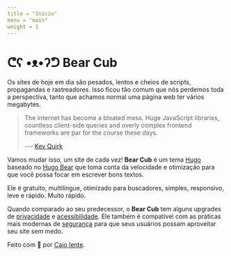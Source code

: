 ```yaml
---
title = "Início"
menu = "main"
weight = 1
---
```


# ᕦʕ •ᴥ•ʔᕤ Bear Cub

Os sites de hoje em dia são pesados, lentos e cheios de scripts, propagandas e
rastreadores. Isso ficou tão comum que nós perdemos toda a perspectiva, tanto
que achamos normal uma página web ter vários megabytes.

> The internet has become a bloated mess. Huge JavaScript libraries, countless
> client-side queries and overly complex frontend frameworks are par for the
> course these days.
>
> --- [Kev Quirk](https://512kb.club/)

Vamos mudar isso, um site de cada vez! **Bear Cub** é um tema
[Hugo](https://gohugo.io/) baseado no [Hugo
Bear](https://github.com/janraasch/hugo-bearblog/) que toma conta da velocidade
e otimização para que você possa focar em escrever bons textos.

Ele é gratuito, multilíngue, otimizado para buscadores, simples, responsivo,
leve e rápido. Muito rápido.

Quando comparado ao seu predecessor, o **Bear Cub** tem alguns upgrades de
[privacidade](https://themarkup.org/blacklight?url=clente.github.io/hugo-bearcub/)
e
[acessibilidade](https://pagespeed.web.dev/report?url=https%3A%2F%2Fclente.github.io%2Fhugo-bearcub%2F).
Ele também é compatível com as práticas mais modernas de
[segurança](https://github.com/clente/hugo-bearcub#secure) para que seus
usuários possam aproveitar seu site sem medo.

Feito com 💟 por [Caio lente](https://lente.dev).

